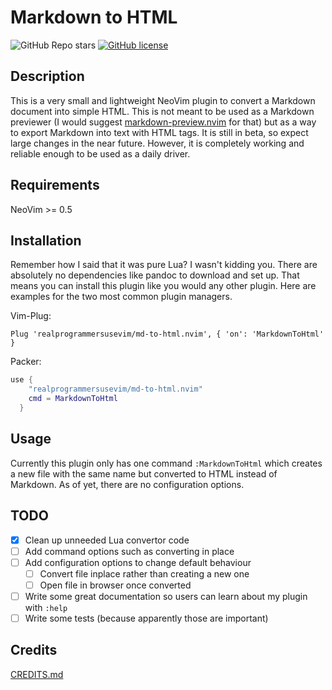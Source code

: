 # Markdown to HTML

![GitHub Repo stars](https://img.shields.io/github/stars/realprogrammersusevim/md-to-html.nvim?style=for-the-badge)
[![GitHub license](https://img.shields.io/github/license/realprogrammersusevim/md-to-html.nvim?style=for-the-badge)](https://github.com/realprogrammersusevim/md-to-html.nvim/blob/main/LICENSE)

## Description

This is a very small and lightweight NeoVim plugin to convert a Markdown document into simple HTML. This is not meant to be used as a Markdown previewer (I would suggest [markdown-preview.nvim](https://github.com/iamcco/markdown-preview.nvim) for that) but  as a way to export Markdown into text with HTML tags. It is still in beta, so expect large changes in the near future. However, it is completely working and reliable enough to be used as a daily driver.

## Requirements

NeoVim >= 0.5

## Installation

Remember how I said that it was pure Lua? I wasn't kidding you. There are absolutely no dependencies like pandoc to download and set up. That means you can install this plugin like you would any other plugin. Here are examples for the two most common plugin managers.

Vim-Plug:

```vim
Plug 'realprogrammersusevim/md-to-html.nvim', { 'on': 'MarkdownToHtml' }
```

Packer:

```lua
use {
    "realprogrammersusevim/md-to-html.nvim"
    cmd = MarkdownToHtml
  }
```

## Usage

Currently this plugin only has one command `:MarkdownToHtml` which creates a new file with the same name but converted to HTML instead of Markdown. As of yet, there are no configuration options.

## TODO

- [X] Clean up unneeded Lua convertor code
- [ ] Add command options such as converting in place
- [ ] Add configuration options to change default behaviour
  - [ ] Convert file inplace rather than creating a new one
  - [ ] Open file in browser once converted
- [ ] Write some great documentation so users can learn about my plugin with `:help`
- [ ] Write some tests (because apparently those are important)

## Credits

[CREDITS.md](https://github.com/realprogrammersusevim/md-to-html.nvim/blob/main/CREDITS.md)
